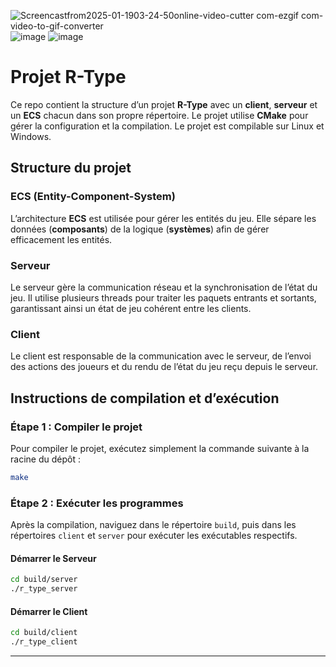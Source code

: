 ![Screencastfrom2025-01-1903-24-50online-video-cutter com-ezgif com-video-to-gif-converter](https://github.com/user-attachments/assets/73fdfeef-8ca9-4c00-a7e4-26242d0fa5d6)
![image](https://github.com/user-attachments/assets/8374e1d0-3a4c-4b1d-ab8e-54bacc5ad5d7)
![image](https://github.com/user-attachments/assets/5babec44-5c9d-449f-865e-27b9339a7abd)


# Projet R-Type

Ce repo contient la structure d’un projet **R-Type** avec un **client**,  **serveur** et un **ECS** chacun dans son propre répertoire. Le projet utilise **CMake** pour gérer la configuration et la compilation. Le projet est compilable sur Linux et Windows.

## Structure du projet

### ECS (Entity-Component-System)
L’architecture **ECS** est utilisée pour gérer les entités du jeu. Elle sépare les données (**composants**) de la logique (**systèmes**) afin de gérer efficacement les entités.

### Serveur
Le serveur gère la communication réseau et la synchronisation de l’état du jeu. Il utilise plusieurs threads pour traiter les paquets entrants et sortants, garantissant ainsi un état de jeu cohérent entre les clients.

### Client
Le client est responsable de la communication avec le serveur, de l’envoi des actions des joueurs et du rendu de l’état du jeu reçu depuis le serveur.

## Instructions de compilation et d’exécution

### Étape 1 : Compiler le projet

Pour compiler le projet, exécutez simplement la commande suivante à la racine du dépôt :

```bash
make
```

### Étape 2 : Exécuter les programmes

Après la compilation, naviguez dans le répertoire `build`, puis dans les répertoires `client` et `server` pour exécuter les exécutables respectifs.

#### Démarrer le Serveur

```bash
cd build/server
./r_type_server
```

#### Démarrer le Client

```bash
cd build/client
./r_type_client
``` 

--- 
